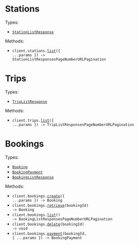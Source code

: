 # Stations

Types:

- <code><a href="./src/resources/stations.ts">StationListResponse</a></code>

Methods:

- <code title="get /stations">client.stations.<a href="./src/resources/stations.ts">list</a>({ ...params }) -> StationListResponsesPageNumberURLPagination</code>

# Trips

Types:

- <code><a href="./src/resources/trips.ts">TripListResponse</a></code>

Methods:

- <code title="get /trips">client.trips.<a href="./src/resources/trips.ts">list</a>({ ...params }) -> TripListResponsesPageNumberURLPagination</code>

# Bookings

Types:

- <code><a href="./src/resources/bookings.ts">Booking</a></code>
- <code><a href="./src/resources/bookings.ts">BookingPayment</a></code>
- <code><a href="./src/resources/bookings.ts">BookingListResponse</a></code>

Methods:

- <code title="post /bookings">client.bookings.<a href="./src/resources/bookings.ts">create</a>({ ...params }) -> Booking</code>
- <code title="get /bookings/{bookingId}">client.bookings.<a href="./src/resources/bookings.ts">retrieve</a>(bookingId) -> Booking</code>
- <code title="get /bookings">client.bookings.<a href="./src/resources/bookings.ts">list</a>() -> BookingListResponsesPageNumberURLPagination</code>
- <code title="delete /bookings/{bookingId}">client.bookings.<a href="./src/resources/bookings.ts">delete</a>(bookingId) -> void</code>
- <code title="post /bookings/{bookingId}/payment">client.bookings.<a href="./src/resources/bookings.ts">payment</a>(bookingId, { ...params }) -> BookingPayment</code>
